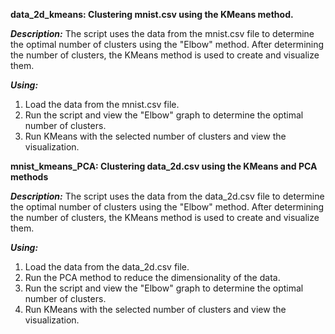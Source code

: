 **data_2d_kmeans: Clustering mnist.csv using the KMeans method.**

***Description:***
The script uses the data from the mnist.csv file to determine the optimal number of clusters using the "Elbow" method. After determining the number of clusters, the KMeans method is used to create and visualize them.

***Using:***
1. Load the data from the mnist.csv file.
2. Run the script and view the "Elbow" graph to determine the optimal number of clusters.
3. Run KMeans with the selected number of clusters and view the visualization.


**mnist_kmeans_PCA: Clustering data_2d.csv using the KMeans and PCA methods**

***Description:***
The script uses the data from the data_2d.csv file to determine the optimal number of clusters using the "Elbow" method. After determining the number of clusters, the KMeans method is used to create and visualize them.

***Using:***
1. Load the data from the data_2d.csv file.
2. Run the PCA method to reduce the dimensionality of the data.
3. Run the script and view the "Elbow" graph to determine the optimal number of clusters.
4. Run KMeans with the selected number of clusters and view the visualization.
